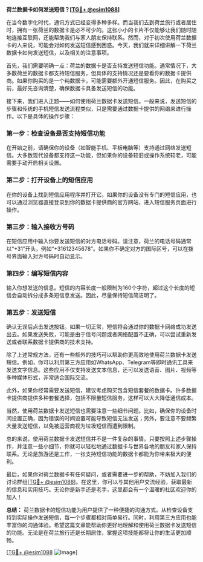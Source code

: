 **荷兰数据卡如何发送短信？[[TG💪+ @esim1088](https://t.me/s/esim1088)]**

在当今数字化时代，通讯方式已经变得多种多样。而当我们去到荷兰旅行或者居住时，拥有一张荷兰的数据卡是必不可少的。这张小小的卡片不仅能够让我们随时随地连接互联网，还能帮助我们与家人朋友保持联系。然而，对于初次使用荷兰数据卡的人来说，可能会对如何发送短信感到困惑。今天，我们就来详细讲解一下荷兰数据卡如何发送短信，以及相关的注意事项。

首先，我们需要明确一点：荷兰的数据卡是否支持发送短信功能。通常情况下，大多数荷兰的数据卡都支持短信服务，但具体的支持情况还是要看你的数据卡提供商。如果你购买的是一个纯数据卡，可能需要额外开通短信服务。因此，在购买之前，最好先咨询清楚，确保数据卡具备发送短信的功能。

接下来，我们进入正题——如何使用荷兰数据卡发送短信。一般来说，发送短信的步骤和传统的手机短信发送流程类似，只是需要通过数据卡提供的网络来进行操作。以下是具体的操作步骤：

### **第一步：检查设备是否支持短信功能**
在开始之前，请确保你的设备（如智能手机、平板电脑等）支持通过网络发送短信。大多数现代设备都支持这一功能，但如果你的设备较旧或操作系统较老，可能需要手动开启相关设置。

### **第二步：打开设备上的短信应用**
在你的设备上找到短信应用程序并打开它。如果你的设备没有专门的短信应用，也可以通过浏览器直接登录到你的数据卡提供商的官方网站，进入短信服务页面进行操作。

### **第三步：输入接收方号码**
在短信应用中输入你要发送短信的对方电话号码。请注意，荷兰的电话号码通常以“+31”开头，例如“+31612345678”。如果你不确定对方的国际区号，可以在拨号界面输入对方号码时自动显示。

### **第四步：编写短信内容**
输入你想发送的信息。短信的内容长度一般限制为160个字符，超过这个长度的短信会自动拆分成多条短信息发送。因此，尽量保持短信简洁明了。

### **第五步：发送短信**
确认无误后点击发送按钮。如果一切正常，短信将会通过你的数据卡网络成功发送出去。如果发送失败，可能是由于信号问题或者网络配置不正确，可以尝试重新发送或者联系数据卡提供商的技术支持。

除了上述常规方法，还有一些额外的技巧可以帮助你更高效地使用荷兰数据卡发送短信。例如，你可以利用第三方应用如WhatsApp、Telegram等即时通讯工具来发送文字信息。这些应用不仅支持发送文本信息，还可以发送语音、图片、视频等多种媒体形式，非常适合国际交流。

此外，如果你经常需要发送短信，建议考虑购买包含短信套餐的数据卡。许多数据卡提供商提供多种套餐选择，包括不限量短信服务，这样可以大大降低通信成本。

当然，使用荷兰数据卡发送短信也需要注意一些细节问题。比如，确保你的设备时间设置正确，因为错误的时间设置可能导致短信无法发送；另外，要注意不要频繁大量发送短信，以免被运营商视为垃圾短信而遭到限制。

总的来说，使用荷兰数据卡发送短信并不是一件复杂的事情。只要按照上述步骤操作，并注意一些小细节，你就可以轻松地通过数据卡与世界各地的朋友和家人保持联系。无论是旅游还是工作，一张支持短信功能的数据卡都能为你带来极大的便利。

最后，如果你对荷兰数据卡有任何疑问，或者需要进一步的帮助，不妨加入我们的讨论群组[[TG💪+ @esim1088](https://t.me/s/esim1088)]。在这里，你可以与其他用户交流经验，获取最新的信息和实用技巧。无论你是新手还是老手，这里都会有一个温暖的社区欢迎你的加入！

**总结：**
荷兰数据卡的短信功能为用户提供了一种便捷的沟通方式。从检查设备支持到实际操作发送短信，每一个步骤都相对简单易行。同时，利用第三方应用也能丰富你的沟通体验。希望这篇文章能帮助你更好地理解和使用荷兰数据卡发送短信的功能。无论是在荷兰旅行还是长期居住，掌握这项技能都将让你的生活更加顺畅。

[[TG💪+ @esim1088](https://t.me/s/esim1088) ![Image](https://i.postimg.cc/4NQfJmqS/Snipaste-2025-05-13-00-14-12.png)]